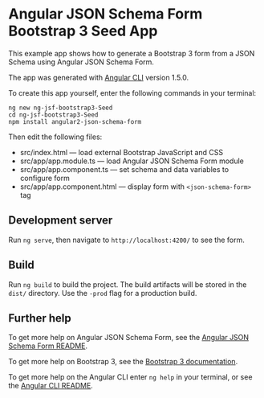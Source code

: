 # Angular JSON Schema Form Bootstrap 3 Seed App

This example app shows how to generate a Bootstrap 3 form from a JSON Schema using Angular JSON Schema Form.

The app was generated with [Angular CLI](https://github.com/angular/angular-cli) version 1.5.0.

To create this app yourself, enter the following commands in your terminal:
```shell
ng new ng-jsf-bootstrap3-Seed
cd ng-jsf-bootstrap3-Seed
npm install angular2-json-schema-form
```

Then edit the following files:

* src/index.html — load external Bootstrap JavaScript and CSS
* src/app/app.module.ts — load Angular JSON Schema Form module
* src/app/app.component.ts — set schema and data variables to configure form
* src/app/app.component.html — display form with `<json-schema-form>` tag

## Development server

Run `ng serve`, then navigate to `http://localhost:4200/` to see the form.

## Build

Run `ng build` to build the project. The build artifacts will be stored in the `dist/` directory. Use the `-prod` flag for a production build.

## Further help

To get more help on Angular JSON Schema Form, see the [Angular JSON Schema Form README](https://github.com/dschnelldavis/angular2-json-schema-form/blob/master/README.md).

To get more help on Bootstrap 3, see the [Bootstrap 3 documentation](http://getbootstrap.com/docs/3.3/).

To get more help on the Angular CLI enter `ng help` in your terminal, or see the [Angular CLI README](https://github.com/angular/angular-cli/blob/master/README.md).
